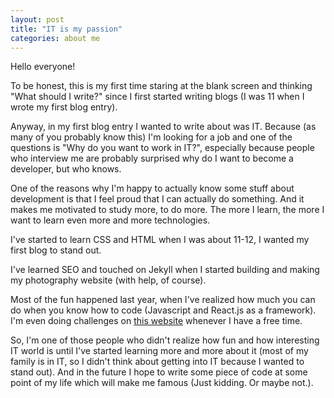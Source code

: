 ```yaml
---
layout: post
title: "IT is my passion"
categories: about me
---
```


Hello everyone!

To be honest, this is my first time staring at the blank screen and thinking "What should I write?" since I first started writing blogs (I was 11 when I wrote my first blog entry).

Anyway, in my first blog entry I wanted to write about was IT. Because (as many of you probably know this) I'm looking for a job and one of the questions is "Why do you want to work in IT?", especially because people who interview me are probably surprised why do I want to become a developer, but who knows.

One of the reasons why I'm happy to actually know some stuff about development is that I feel proud that I can actually do something. And it makes me motivated to study more, to do more. The more I learn, the more I want to learn even more and more technologies.

I've started to learn CSS and HTML when I was about 11-12, I wanted my first blog to stand out.

I've learned SEO and touched on Jekyll when I started building and making my photography website (with help, of course).

Most of the fun happened last year, when I've realized how much you can do when you know how to code (Javascript and React.js as a framework). I'm even doing challenges on [this website](https://www.frontendmentor.io) whenever I have a free time.

So, I'm one of those people who didn't realize how fun and how interesting IT world is until I've started learning more and more about it (most of my family is in IT, so I didn't think about getting into IT because I wanted to stand out). And in the future I hope to write some piece of code at some point of my life which will make me famous (Just kidding. Or maybe not.).
